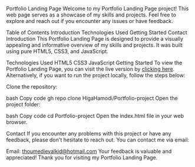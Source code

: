 Portfolio Landing Page
Welcome to my Portfolio Landing Page project! This web page serves as a showcase of my skills and projects. Feel free to explore and reach out if you encounter any issues or have feedback.

Table of Contents
Introduction
Technologies Used
Getting Started
Contact
Introduction
This Portfolio Landing Page is designed to provide a visually appealing and informative overview of my skills and projects. It was built using pure HTML5, CSS3, and JavaScript.

Technologies Used
HTML5
CSS3
JavaScript
Getting Started
To view the Portfolio Landing Page, you can visit the live version by [clicking here](https://higahamodi.github.io/Portfolio-project/). Alternatively, if you want to run the project locally, follow the steps below:

Clone the repository:

bash
Copy code
gh repo clone HigaHamodi/Portfolio-project
Open the project folder:

bash
Copy code
cd Portfolio-project
Open the index.html file in your web browser.

Contact
If you encounter any problems with this project or have any feedback, please don't hesitate to reach out. You can contact me via email:

Email: thoumedievalkid@hotmail.com
Your feedback is valuable and appreciated! Thank you for visiting my Portfolio Landing Page.
 
